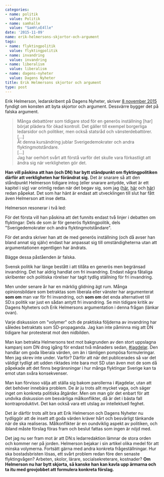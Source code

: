 ```yaml
---
categories:
- name: politik
  value: Politik
- name: samhalle
  value: "Samh\xE4lle"
date: '2015-11-09'
name: erik-helmersons-skjortor-och-argument
tags:
- name: flyktingpolitik
  value: flyktingpolitik
- name: invandring
  value: invandring
- name: liberalism
  value: liberalism
- name: dagens-nyheter
  value: Dagens Nyheter
title: Erik Helmersons skjortor och argument
type: post
---
```

Erik Helmerson, ledarskribent på Dagens Nyheter, skriver [8 november 2015](http://www.dn.se/ledare/signerat/erik-helmerson-nar-verkligheten-forandras-maste-politiken-folja-efter/) fyndigt om konsten att byta skjortor och argument. Dessvärre bygger det på falska argument.

> Många debattörer som tidigare stod för en generös inställning [har] börjat plädera för ökad kontroll. Det gäller till exempel borgerliga ledarsidor och politiker, men också statsråd och vänsterdebattörer.  
> [...]  
> Åt denna kursändring jublar Sverigedemokrater och andra flyktingmotståndare.  
> [...]  
> Jag har oerhört svårt att förstå varför det skulle vara förkastligt att ändra sig när verkligheten gör det.  

**Han vill påskina att han (och DN) har bytt ståndpunkt om flyktingpolitiken därför att verkligheten har förändrat sig.** Det är snarare så att den ståndpunkt Helmerson tidigare intog (eller snarare antydde, vilket är ett kapitel i sig) var orimlig redan när det begav sig, som jag ([här](/2013/02/24/gomda-flyktingar-fri-invandring-eller-inte/), [här](/2013/03/17/dn-de-papperslosa-och-den-intellektuella-arligheten/) och [här](/2013/03/19/erik-helmerson-och-konsten-att-vara-tydlig/)) redan påpekat. Det som har hänt är endast att utvecklingen till slut har fått även Helmerson att inse detta.


Helmerson resonerar i två led:

För det första vill han påskina att det funnits endast två linjer i debatten om flyktingar: Dels de som är för generös flyktingpolitik, dels "Sverigedemokrater och andra flyktingmotståndare".

För det andra skriver han att de med generös inställning (och då avser han bland annat sig själv) endast har anpassat sig till omständigheterna utan att argumentationen egentligen har ändrats.

Bägge dessa påståenden är falska.

Svensk politik har länge bestått i att tillåta en generös men begränsad invandring. Det har aldrig handlat om fri invandring. Endast några fåtaliga skribenter och politiska rörelser har tagit tydlig ställning för fri invandring.

Men under senare år har en märklig glidning ägt rum. Många opinionsbildare som betraktas som liberala eller vänster har argumenterat **som om** man var för fri invandring, och **som om** det enda alternativet till SD:s politik var just en sådan antytt fri invandring. Se min tidigare kritik av Dagens Nyheters och Erik Helmersons argumentation i denna frågan (länkar ovan).

Varje diskussion om "volymer" och de praktiska följderna av invandring har således betraktats som SD-propaganda. Jag kan inte påminna mig att DN tidigare har protesterat mot den nidbilden.

Man kan betrakta Helmersons text mot bakgrunden av den stort uppslagna kampanj som DN drog igång för endast två månaders sedan, [#jagdelar](http://jagdelar.dn.se/). Den handlar om goda liberala värden, om än i tämligen pompösa formuleringar. Men jag skrev inte under. Varför? Därför att när det publicerades så var det väldigt tydligt att udden riktades inte bara mot SD utan även mot de som då påpekade att det finns begränsningar i hur många flyktingar Sverige kan ta emot utan svåra konsekvenser.

Man kan förvisso välja att ställa sig bakom parollerna i #jagdelar, utan att det behöver innebära problem. De är ju trots allt mycket vaga, och säger inget om konkreta politiska åtgärder. Men om man gör det enbart för att undvika diskussion om besvärliga målkonflikter, då är det i bästa fall kontraproduktivt. Det kan också vara ett utslag av intellektuell feghet.

Det är därför trots allt bra att Erik Helmerson och Dagens Nyheter nu tydliggör att de insett att goda värden kräver hårt och besvärligt tänkande när de ska realiseras. Målkonflikter är en oundviklig aspekt av politiken, och ibland måste förslag föras fram och beslut fattas som ingen är nöjd med.

Det jag nu ser fram mot är att DN:s ledarredaktion lämnar de stora orden och kommer ner på jorden. Helmerson bejakar i sin artikel olika medel för att minska volymerna. Fortsätt gärna med andra konkreta frågeställningar. Hur ska bostadsbristen lösas, ett svårt problem redan före den senaste flyktingvågen? Arbeten, skolor, lärare, socialsekreterare, kostnader? **Om Helmerson nu har bytt skjorta, så kanske han kan kavla upp ärmarna och ta itu med grovjobbet att formulera konkreta förslag.**


